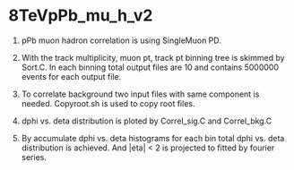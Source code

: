 # 8TeVpPb_mu_h_v2

1. pPb muon hadron correlation is using SingleMuon PD.

2. With the track multiplicity, muon pt, track pt binning tree is skimmed by Sort.C. In each binning total output files are 10 and contains 5000000 events for each output file.

3. To correlate background two input files with same component is needed. Copyroot.sh is used to copy root files.

4. dphi vs. deta distribution is ploted by Correl_sig.C and Correl_bkg.C

5. By accumulate dphi vs. deta histograms for each bin total dphi vs. deta distribution is achieved. And |eta| < 2 is projected to fitted by fourier series.
